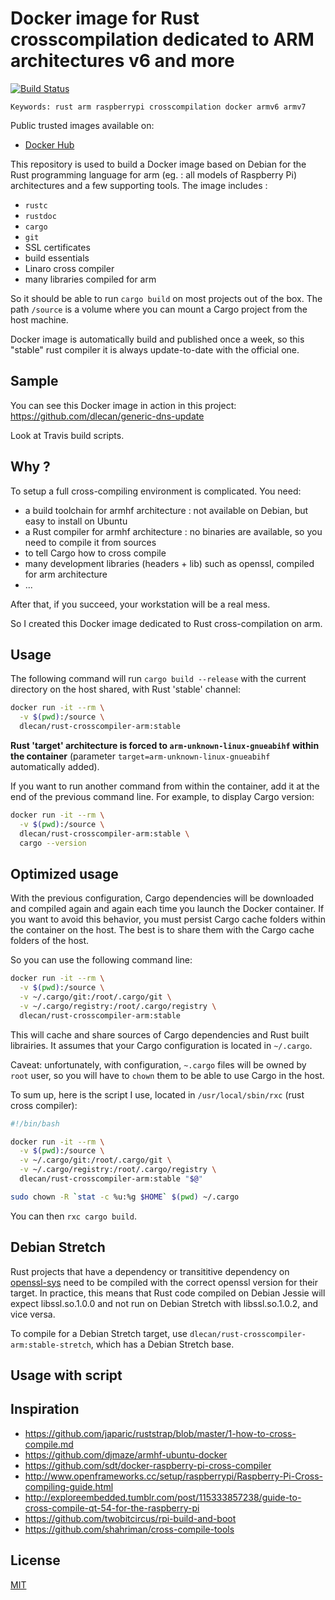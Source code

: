 # Docker image for Rust crosscompilation dedicated to ARM architectures v6 and more

[![Build Status](https://travis-ci.org/dlecan/rust-crosscompiler-arm.svg?branch=master)](https://travis-ci.org/dlecan/rust-crosscompiler-arm)

    Keywords: rust arm raspberrypi crosscompilation docker armv6 armv7

Public trusted images available on:

* [Docker Hub](https://registry.hub.docker.com/u/dlecan/rust-crosscompiler-arm/)

This repository is used to build a Docker image based on Debian for the Rust programming language for arm (eg. : all models of Raspberry Pi) architectures and a few supporting tools. The image includes :
- `rustc`
- `rustdoc`
- `cargo`
- `git`
- SSL certificates
- build essentials
- Linaro cross compiler
- many libraries compiled for arm

So it should be able to run `cargo build` on most projects out of the box. The path `/source` is a volume where you can mount a Cargo project from the host machine.

Docker image is automatically build and published once a week, so this "stable" rust compiler it is always update-to-date with the official one.

## Sample

You can see this Docker image in action in this project: https://github.com/dlecan/generic-dns-update

Look at Travis build scripts.

## Why ?

To setup a full cross-compiling environment is complicated. You need:
- a build toolchain for armhf architecture : not available on Debian, but easy to install on Ubuntu
- a Rust compiler for armhf architecture : no binaries are available, so you need to compile it from sources
- to tell Cargo how to cross compile
- many development libraries (headers + lib) such as openssl, compiled for arm architecture
- ...

After that, if you succeed, your workstation will be a real mess.

So I created this Docker image dedicated to Rust cross-compilation on arm.

## Usage

The following command will run `cargo build --release` with the current directory on the host shared, with Rust 'stable' channel:

```bash
docker run -it --rm \
  -v $(pwd):/source \
  dlecan/rust-crosscompiler-arm:stable
```

**Rust 'target' architecture is forced to `arm-unknown-linux-gnueabihf` within the container** (parameter `target=arm-unknown-linux-gnueabihf` automatically added).

If you want to run another command from within the container, add it at the end of the previous command line.
For example, to display Cargo version:

```bash
docker run -it --rm \
  -v $(pwd):/source \
  dlecan/rust-crosscompiler-arm:stable \
  cargo --version
```

## Optimized usage

With the previous configuration, Cargo dependencies will be downloaded and compiled again and again each time you launch the Docker container.
If you want to avoid this behavior, you must persist Cargo cache folders within the container on the host. The best is to share them with the Cargo cache folders of the host.

So you can use the following command line:

```bash
docker run -it --rm \
  -v $(pwd):/source \
  -v ~/.cargo/git:/root/.cargo/git \
  -v ~/.cargo/registry:/root/.cargo/registry \
  dlecan/rust-crosscompiler-arm:stable
```

This will cache and share sources of Cargo dependencies and Rust built librairies. It assumes that your Cargo configuration is located in `~/.cargo`.

Caveat: unfortunately, with configuration, `~.cargo` files will be owned by `root` user, so you will have to `chown` them to be able to use Cargo in the host.

To sum up, here is the script I use, located in `/usr/local/sbin/rxc` (rust cross compiler):

```bash
#!/bin/bash

docker run -it --rm \
  -v $(pwd):/source \
  -v ~/.cargo/git:/root/.cargo/git \
  -v ~/.cargo/registry:/root/.cargo/registry \
  dlecan/rust-crosscompiler-arm:stable "$@"

sudo chown -R `stat -c %u:%g $HOME` $(pwd) ~/.cargo
```

You can then `rxc cargo build`.

## Debian Stretch

Rust projects that have a dependency or transititive dependency on
[openssl-sys](https://crates.io/crates/openssl-sys) need to be compiled with
the correct openssl version for their target. In practice, this means that Rust
code compiled on Debian Jessie will expect libssl.so.1.0.0 and not run on
Debian Stretch with libssl.so.1.0.2, and vice versa.

To compile for a Debian Stretch target, use
`dlecan/rust-crosscompiler-arm:stable-stretch`, which has a Debian Stretch
base.

## Usage with script

## Inspiration

- https://github.com/japaric/ruststrap/blob/master/1-how-to-cross-compile.md
- https://github.com/djmaze/armhf-ubuntu-docker
- https://github.com/sdt/docker-raspberry-pi-cross-compiler
- http://www.openframeworks.cc/setup/raspberrypi/Raspberry-Pi-Cross-compiling-guide.html
- http://exploreembedded.tumblr.com/post/115333857238/guide-to-cross-compile-qt-54-for-the-raspberry-pi
- https://github.com/twobitcircus/rpi-build-and-boot
- https://github.com/shahriman/cross-compile-tools


## License

[MIT](http://opensource.org/licenses/MIT)
